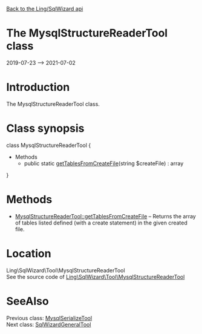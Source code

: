[Back to the Ling/SqlWizard api](https://github.com/lingtalfi/SqlWizard/blob/master/doc/api/Ling/SqlWizard.md)



The MysqlStructureReaderTool class
================
2019-07-23 --> 2021-07-02






Introduction
============

The MysqlStructureReaderTool class.



Class synopsis
==============


class <span class="pl-k">MysqlStructureReaderTool</span>  {

- Methods
    - public static [getTablesFromCreateFile](https://github.com/lingtalfi/SqlWizard/blob/master/doc/api/Ling/SqlWizard/Tool/MysqlStructureReaderTool/getTablesFromCreateFile.md)(string $createFile) : array

}






Methods
==============

- [MysqlStructureReaderTool::getTablesFromCreateFile](https://github.com/lingtalfi/SqlWizard/blob/master/doc/api/Ling/SqlWizard/Tool/MysqlStructureReaderTool/getTablesFromCreateFile.md) &ndash; Returns the array of tables listed defined (with a create statement) in the given created file.





Location
=============
Ling\SqlWizard\Tool\MysqlStructureReaderTool<br>
See the source code of [Ling\SqlWizard\Tool\MysqlStructureReaderTool](https://github.com/lingtalfi/SqlWizard/blob/master/Tool/MysqlStructureReaderTool.php)



SeeAlso
==============
Previous class: [MysqlSerializeTool](https://github.com/lingtalfi/SqlWizard/blob/master/doc/api/Ling/SqlWizard/Tool/MysqlSerializeTool.md)<br>Next class: [SqlWizardGeneralTool](https://github.com/lingtalfi/SqlWizard/blob/master/doc/api/Ling/SqlWizard/Tool/SqlWizardGeneralTool.md)<br>
